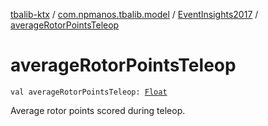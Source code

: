 [tbalib-ktx](../../index.md) / [com.npmanos.tbalib.model](../index.md) / [EventInsights2017](index.md) / [averageRotorPointsTeleop](./average-rotor-points-teleop.md)

# averageRotorPointsTeleop

`val averageRotorPointsTeleop: `[`Float`](https://kotlinlang.org/api/latest/jvm/stdlib/kotlin/-float/index.html)

Average rotor points scored during teleop.

